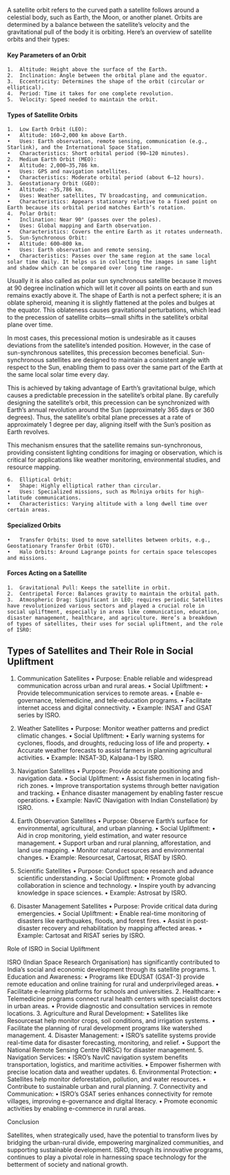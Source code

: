 A satellite orbit refers to the curved path a satellite follows around a celestial body, such as Earth, the Moon, or another planet. Orbits are determined by a balance between the satellite’s velocity and the gravitational pull of the body it is orbiting. Here’s an overview of satellite orbits and their types:

#### Key Parameters of an Orbit
	1.	Altitude: Height above the surface of the Earth.
	2.	Inclination: Angle between the orbital plane and the equator.
	3.	Eccentricity: Determines the shape of the orbit (circular or elliptical).
	4.	Period: Time it takes for one complete revolution.
	5.	Velocity: Speed needed to maintain the orbit.

#### Types of Satellite Orbits
	1.	Low Earth Orbit (LEO):
	•	Altitude: 160–2,000 km above Earth.
	•	Uses: Earth observation, remote sensing, communication (e.g., Starlink), and the International Space Station.
	•	Characteristics: Short orbital period (90–120 minutes).
	2.	Medium Earth Orbit (MEO):
	•	Altitude: 2,000–35,786 km.
	•	Uses: GPS and navigation satellites.
	•	Characteristics: Moderate orbital period (about 6–12 hours).
	3.	Geostationary Orbit (GEO):
	•	Altitude: ~35,786 km.
	•	Uses: Weather satellites, TV broadcasting, and communication.
	•	Characteristics: Appears stationary relative to a fixed point on Earth because its orbital period matches Earth’s rotation.
	4.	Polar Orbit:
	•	Inclination: Near 90° (passes over the poles).
	•	Uses: Global mapping and Earth observation.
	•	Characteristics: Covers the entire Earth as it rotates underneath.
	5.	Sun-Synchronous Orbit:
	•	Altitude: 600–800 km.
	•	Uses: Earth observation and remote sensing.
	•	Characteristics: Passes over the same region at the same local solar time daily. It helps us in collecting the images in same light and shadow which can be compared over long time range. 
Usually it is also called as polar sun synchronous satellite because it moves at 90 degree inclination which will let it cover all points on earth and sun remains exactly above it.
The shape of Earth is not a perfect sphere; it is an oblate spheroid, meaning it is slightly flattened at the poles and bulges at the equator. This oblateness causes gravitational perturbations, which lead to the precession of satellite orbits—small shifts in the satellite’s orbital plane over time.

In most cases, this precessional motion is undesirable as it causes deviations from the satellite’s intended position. However, in the case of sun-synchronous satellites, this precession becomes beneficial. Sun-synchronous satellites are designed to maintain a consistent angle with respect to the Sun, enabling them to pass over the same part of the Earth at the same local solar time every day.

This is achieved by taking advantage of Earth’s gravitational bulge, which causes a predictable precession in the satellite’s orbital plane. By carefully designing the satellite’s orbit, this precession can be synchronized with Earth’s annual revolution around the Sun (approximately 365 days or 360 degrees). Thus, the satellite’s orbital plane precesses at a rate of approximately 1 degree per day, aligning itself with the Sun’s position as Earth revolves.

This mechanism ensures that the satellite remains sun-synchronous, providing consistent lighting conditions for imaging or observation, which is critical for applications like weather monitoring, environmental studies, and resource mapping.

	6.	Elliptical Orbit:
	•	Shape: Highly elliptical rather than circular.
	•	Uses: Specialized missions, such as Molniya orbits for high-latitude communications.
	•	Characteristics: Varying altitude with a long dwell time over certain areas.

#### Specialized Orbits
	•	Transfer Orbits: Used to move satellites between orbits, e.g., Geostationary Transfer Orbit (GTO).
	•	Halo Orbits: Around Lagrange points for certain space telescopes and missions.

#### Forces Acting on a Satellite
	1.	Gravitational Pull: Keeps the satellite in orbit.
	2.	Centripetal Force: Balances gravity to maintain the orbital path.
	3.	Atmospheric Drag: Significant in LEO; requires periodic Satellites have revolutionized various sectors and played a crucial role in social upliftment, especially in areas like communication, education, disaster management, healthcare, and agriculture. Here’s a breakdown of types of satellites, their uses for social upliftment, and the role of ISRO:


## Types of Satellites and Their Role in Social Upliftment

1. Communication Satellites
	•	Purpose: Enable reliable and widespread communication across urban and rural areas.
	•	Social Upliftment:
	•	Provide telecommunication services to remote areas.
	•	Enable e-governance, telemedicine, and tele-education programs.
	•	Facilitate internet access and digital connectivity.
	•	Example: INSAT and GSAT series by ISRO.

2. Weather Satellites
	•	Purpose: Monitor weather patterns and predict climatic changes.
	•	Social Upliftment:
	•	Early warning systems for cyclones, floods, and droughts, reducing loss of life and property.
	•	Accurate weather forecasts to assist farmers in planning agricultural activities.
	•	Example: INSAT-3D, Kalpana-1 by ISRO.

3. Navigation Satellites
	•	Purpose: Provide accurate positioning and navigation data.
	•	Social Upliftment:
	•	Assist fishermen in locating fish-rich zones.
	•	Improve transportation systems through better navigation and tracking.
	•	Enhance disaster management by enabling faster rescue operations.
	•	Example: NavIC (Navigation with Indian Constellation) by ISRO.

4. Earth Observation Satellites
	•	Purpose: Observe Earth’s surface for environmental, agricultural, and urban planning.
	•	Social Upliftment:
	•	Aid in crop monitoring, yield estimation, and water resource management.
	•	Support urban and rural planning, afforestation, and land use mapping.
	•	Monitor natural resources and environmental changes.
	•	Example: Resourcesat, Cartosat, RISAT by ISRO.

5. Scientific Satellites
	•	Purpose: Conduct space research and advance scientific understanding.
	•	Social Upliftment:
	•	Promote global collaboration in science and technology.
	•	Inspire youth by advancing knowledge in space sciences.
	•	Example: Astrosat by ISRO.

6. Disaster Management Satellites
	•	Purpose: Provide critical data during emergencies.
	•	Social Upliftment:
	•	Enable real-time monitoring of disasters like earthquakes, floods, and forest fires.
	•	Assist in post-disaster recovery and rehabilitation by mapping affected areas.
	•	Example: Cartosat and RISAT series by ISRO.

Role of ISRO in Social Upliftment

ISRO (Indian Space Research Organisation) has significantly contributed to India’s social and economic development through its satellite programs.
	1.	Education and Awareness:
	•	Programs like EDUSAT (GSAT-3) provide remote education and online training for rural and underprivileged areas.
	•	Facilitate e-learning platforms for schools and universities.
	2.	Healthcare:
	•	Telemedicine programs connect rural health centers with specialist doctors in urban areas.
	•	Provide diagnostic and consultation services in remote locations.
	3.	Agriculture and Rural Development:
	•	Satellites like Resourcesat help monitor crops, soil conditions, and irrigation systems.
	•	Facilitate the planning of rural development programs like watershed management.
	4.	Disaster Management:
	•	ISRO’s satellite systems provide real-time data for disaster forecasting, monitoring, and relief.
	•	Support the National Remote Sensing Centre (NRSC) for disaster management.
	5.	Navigation Services:
	•	ISRO’s NavIC navigation system benefits transportation, logistics, and maritime activities.
	•	Empower fishermen with precise location data and weather updates.
	6.	Environmental Protection:
	•	Satellites help monitor deforestation, pollution, and water resources.
	•	Contribute to sustainable urban and rural planning.
	7.	Connectivity and Communication:
	•	ISRO’s GSAT series enhances connectivity for remote villages, improving e-governance and digital literacy.
	•	Promote economic activities by enabling e-commerce in rural areas.

Conclusion

Satellites, when strategically used, have the potential to transform lives by bridging the urban-rural divide, empowering marginalized communities, and supporting sustainable development. ISRO, through its innovative programs, continues to play a pivotal role in harnessing space technology for the betterment of society and national growth.

